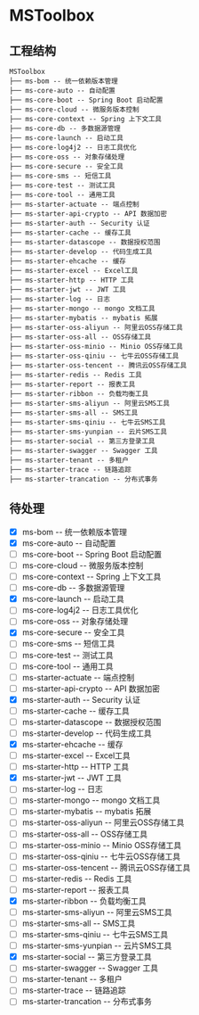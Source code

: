 # MSToolbox

## 工程结构
``` 
MSToolbox
├── ms-bom -- 统一依赖版本管理
├── ms-core-auto -- 自动配置
├── ms-core-boot -- Spring Boot 启动配置 
├── ms-core-cloud -- 微服务版本控制
├── ms-core-context -- Spring 上下文工具
├── ms-core-db -- 多数据源管理
├── ms-core-launch -- 启动工具
├── ms-core-log4j2 -- 日志工具优化
├── ms-core-oss -- 对象存储处理
├── ms-core-secure -- 安全工具
├── ms-core-sms -- 短信工具
├── ms-core-test -- 测试工具
├── ms-core-tool -- 通用工具
├── ms-starter-actuate -- 端点控制
├── ms-starter-api-crypto -- API 数据加密
├── ms-starter-auth -- Security 认证
├── ms-starter-cache -- 缓存工具
├── ms-starter-datascope -- 数据授权范围
├── ms-starter-develop -- 代码生成工具
├── ms-starter-ehcache -- 缓存
├── ms-starter-excel -- Excel工具
├── ms-starter-http -- HTTP 工具
├── ms-starter-jwt -- JWT 工具
├── ms-starter-log -- 日志
├── ms-starter-mongo -- mongo 文档工具
├── ms-starter-mybatis -- mybatis 拓展
├── ms-starter-oss-aliyun -- 阿里云OSS存储工具
├── ms-starter-oss-all -- OSS存储工具
├── ms-starter-oss-minio -- Minio OSS存储工具
├── ms-starter-oss-qiniu -- 七牛云OSS存储工具
├── ms-starter-oss-tencent -- 腾讯云OSS存储工具
├── ms-starter-redis -- Redis 工具
├── ms-starter-report -- 报表工具
├── ms-starter-ribbon -- 负载均衡工具
├── ms-starter-sms-aliyun -- 阿里云SMS工具
├── ms-starter-sms-all -- SMS工具
├── ms-starter-sms-qiniu -- 七牛云SMS工具
├── ms-starter-sms-yunpian -- 云片SMS工具
├── ms-starter-social -- 第三方登录工具
├── ms-starter-swagger -- Swagger 工具
├── ms-starter-tenant -- 多租户
├── ms-starter-trace -- 链路追踪
├── ms-starter-trancation -- 分布式事务
```

## 待处理
- [x] ms-bom -- 统一依赖版本管理
- [x] ms-core-auto -- 自动配置
- [ ] ms-core-boot -- Spring Boot 启动配置
- [ ] ms-core-cloud -- 微服务版本控制
- [ ] ms-core-context -- Spring 上下文工具
- [ ] ms-core-db -- 多数据源管理
- [x] ms-core-launch -- 启动工具
- [ ] ms-core-log4j2 -- 日志工具优化
- [ ] ms-core-oss -- 对象存储处理
- [x] ms-core-secure -- 安全工具
- [ ] ms-core-sms -- 短信工具
- [ ] ms-core-test -- 测试工具
- [ ] ms-core-tool -- 通用工具
- [ ] ms-starter-actuate -- 端点控制
- [ ] ms-starter-api-crypto -- API 数据加密
- [x] ms-starter-auth -- Security 认证
- [ ] ms-starter-cache -- 缓存工具
- [ ] ms-starter-datascope -- 数据授权范围
- [ ] ms-starter-develop -- 代码生成工具
- [x] ms-starter-ehcache -- 缓存
- [ ] ms-starter-excel -- Excel工具
- [ ] ms-starter-http -- HTTP 工具
- [x] ms-starter-jwt -- JWT 工具
- [ ] ms-starter-log -- 日志
- [ ] ms-starter-mongo -- mongo 文档工具
- [ ] ms-starter-mybatis -- mybatis 拓展
- [ ] ms-starter-oss-aliyun -- 阿里云OSS存储工具
- [ ] ms-starter-oss-all -- OSS存储工具
- [ ] ms-starter-oss-minio -- Minio OSS存储工具
- [ ] ms-starter-oss-qiniu -- 七牛云OSS存储工具
- [ ] ms-starter-oss-tencent -- 腾讯云OSS存储工具
- [ ] ms-starter-redis -- Redis 工具
- [ ] ms-starter-report -- 报表工具
- [x] ms-starter-ribbon -- 负载均衡工具
- [ ] ms-starter-sms-aliyun -- 阿里云SMS工具
- [ ] ms-starter-sms-all -- SMS工具
- [ ] ms-starter-sms-qiniu -- 七牛云SMS工具
- [ ] ms-starter-sms-yunpian -- 云片SMS工具
- [x] ms-starter-social -- 第三方登录工具
- [ ] ms-starter-swagger -- Swagger 工具
- [ ] ms-starter-tenant -- 多租户
- [ ] ms-starter-trace -- 链路追踪
- [ ] ms-starter-trancation -- 分布式事务